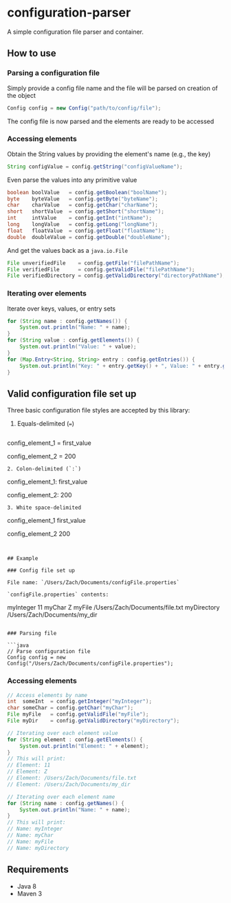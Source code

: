 # configuration-parser

A simple configuration file parser and container. 

## How to use

### Parsing a configuration file

Simply provide a config file name and the file will be parsed on creation of the object

```java
Config config = new Config("path/to/config/file");
```

The config file is now parsed and the elements are ready to be accessed

### Accessing elements

Obtain the String values by providing the element's name (e.g., the key)

```java
String configValue = config.getString("configValueName");
```

Even parse the values into any primitive value

```java
boolean boolValue   = config.getBoolean("boolName");
byte    byteValue   = config.getByte("byteName");
char    charValue   = config.getChar("charName");
short   shortValue  = config.getShort("shortName");
int     intValue    = config.getInt("intName");
long    longValue   = config.getLong("longName");
float   floatValue  = config.getFloat("floatName");
double  doubleValue = config.getDouble("doubleName");
```

And get the values back as a `java.io.File`

```java
File unverifiedFile    = config.getFile("filePathName");
File verifiedFile      = config.getValidFile("filePathName");
File verifiedDirectory = config.getValidDirectory("directoryPathName");
```

### Iterating over elements

Iterate over keys, values, or entry sets

```java
for (String name : config.getNames()) {
    System.out.println("Name: " + name);
}
for (String value : config.getElements()) {
    System.out.println("Value: " + value);
}
for (Map.Entry<String, String> entry : config.getEntries()) {
    System.out.println("Key: " + entry.getKey() + ", Value: " + entry.getValue());
}
```

## Valid configuration file set up

Three basic configuration file styles are accepted by this library:

1. Equals-delimited (`=`)
   ```
  config_element_1 = first_value

  config_element_2 = 200
  ```
2. Colon-delimited (`:`)
  ```
  config_element_1: first_value
  
  config_element_2: 200
  ```
3. White space-delimited
  ```
  config_element_1       first_value
  
  config_element_2       200
  ```


## Example

### Config file set up

File name: `/Users/Zach/Documents/configFile.properties`

`configFile.properties` contents: 

```
myInteger          11
myChar             Z
myFile             /Users/Zach/Documents/file.txt
myDirectory        /Users/Zach/Documents/my_dir
```

### Parsing file

```java
// Parse configuration file
Config config = new Config("/Users/Zach/Documents/configFile.properties");
```

### Accessing elements

```java
// Access elements by name
int  someInt  = config.getInteger("myInteger");
char someChar = config.getChar("myChar");
File myFile   = config.getValidFile("myFile");
File myDir    = config.getValidDirectory("myDirectory");

// Iterating over each element value
for (String element : config.getElements() {
    System.out.println("Element: " + element);
}
// This will print:
// Element: 11
// Element: Z
// Element: /Users/Zach/Documents/file.txt
// Element: /Users/Zach/Documents/my_dir

// Iterating over each element name
for (String name : config.getNames() {
    System.out.println("Name: " + name);
}
// This will print:
// Name: myInteger
// Name: myChar
// Name: myFile
// Name: myDirectory
```

## Requirements

* Java 8
* Maven 3
